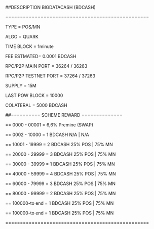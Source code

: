 
##DESCRIPTION BIGDATACASH (BDCASH)

=================================================

 TYPE = POS/MN

 ALGO = QUARK  

TIME BLOCK = 1minute 

FEE ESTMATED= 0.0001 BDCASH 

RPC/P2P MAIN PORT = 36264 / 36263

RPC/P2P TESTNET PORT = 37264 / 37263

SUPPLY = 15M  

LAST POW BLOCK = 10000  

COLATERAL = 5000 BDCASH 

##========== SCHEME REWARD    ==============

==    0000   - 00001 =      6,6%    Premine (SWAP) 

==    0002    - 10000 =  1 BDCASH   N/A  |  N/A

==    10001   - 19999  =  2 BDCASH  25% POS  |  75% MN 

==    20000 - 29999 =  3 BDCASH   25% POS  |  75% MN 

==    30000 - 39999 =   1 BDCASH   25% POS  |  75% MN 

==    40000 - 59999 =  4 BDCASH   25% POS  |  75% MN 

==    60000 - 79999 =  3 BDCASH   25% POS  |  75% MN 

==   80000  - 99999 =  2 BDCASH   25% POS  |  75% MN

==   100000-to end   =  1 BDCASH   25% POS   |  75% MN 

==   100000-to end   =  1 BDCASH   25% POS   |  75% MN 

=================================================